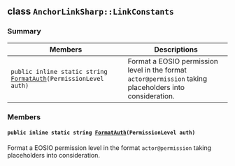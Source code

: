 ## class `AnchorLinkSharp::LinkConstants` 

### Summary

 Members                        | Descriptions                                
--------------------------------|---------------------------------------------
`public inline static string `[`FormatAuth`](#class_anchor_link_sharp_1_1_link_constants_1ae1e1811a726e2d8cd3c8b2c0a48ad08e)`(PermissionLevel auth)` | Format a EOSIO permission level in the format `actor@permission` taking placeholders into consideration.

### Members

#### `public inline static string `[`FormatAuth`](#class_anchor_link_sharp_1_1_link_constants_1ae1e1811a726e2d8cd3c8b2c0a48ad08e)`(PermissionLevel auth)` 

Format a EOSIO permission level in the format `actor@permission` taking placeholders into consideration.

